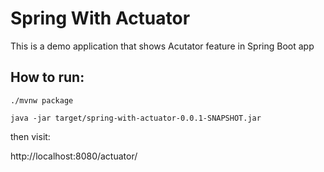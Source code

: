 # Spring With Actuator

This is a demo application that shows Acutator feature in Spring Boot app

## How to run:
`./mvnw package`

`java -jar target/spring-with-actuator-0.0.1-SNAPSHOT.jar`

then visit:

http://localhost:8080/actuator/
